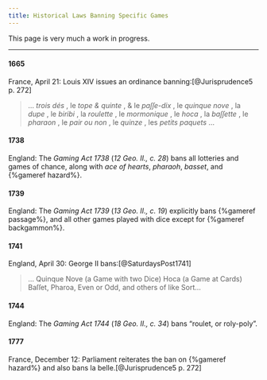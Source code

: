 ```yaml
---
title: Historical Laws Banning Specific Games
---
```


This page is very much a work in progress.

----

<!--
#### 1254

France: Louis <span class="rnum">IX</span> forbids playing chess, dice, or tables games.[@Jurisprudence5 p. 271]
-->

#### 1665

France, April 21: Louis <span class="rnum">XIV</span> issues an ordinance banning:[@Jurisprudence5 p. 272]

<blockquote lang="fr">

… *trois dés* , le *tope & quinte* , & le *paſſe-dix* , le *quinque nove* , la *dupe* , le *biribi* , la *roulette* , le *mormonique* , le *hoca* , la *baſſette* , le *pharaon* , le *pair ou non* , le *quinze* , les *petits paquets* …

</blockquote>


#### 1738

England: The <cite>Gaming Act 1738</cite> (<cite>12 Geo. II., c. 28</cite>) bans all lotteries and games of chance, along with *ace of hearts*, *pharaoh*, *basset*, and {%gameref hazard%}.

#### 1739

England: The <cite>Gaming Act 1739</cite> (<cite>13 Geo. II., c. 19</cite>) explicitly bans {%gameref passage%}, and all other games played with dice except for {%gameref backgammon%}.

#### 1741

England, April 30: George <span class="rnum">II</span> bans:[@SaturdaysPost1741]

> … Quinque Nove (a Game with two Dice) Hoca (a Game at Cards) Baſſet, Pharoa, Even or Odd, and others of like Sort…

#### 1744

England: The <cite>Gaming Act 1744</cite> (<cite>18 Geo. II., c. 34</cite>) bans “roulet, or roly-poly”.

#### 1777

France, December 12: Parliament reiterates the ban on {%gameref hazard%} and also bans <span lang="fr">la belle</span>.[@Jurisprudence5 p. 272]
